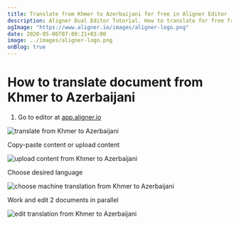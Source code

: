 ```yaml
---
title: Translate from Khmer to Azerbaijani for free in Aligner Editor
description: Aligner Dual Editor Tutorial. How to translate for free from Khmer to Azerbaijani. Aligner is multilingual document management platform. 
ogImage: "https://www.aligner.io/images/aligner-logo.png"
date: 2020-05-06T07:09:21+03:00
image: ../images/aligner-logo.png
onBlog: true
---
```


# How to translate document from Khmer to Azerbaijani

1. Go to editor at [app.aligner.io](https://app.aligner.io "Aligner App web page")

![translate from Khmer to Azerbaijani](../aligner-blank-editor.png "translate from Khmer to Azerbaijani")

Copy-paste content or upload content

![upload content from Khmer to Azerbaijani](../aligner-uploaded-document.png "upload content from Khmer to Azerbaijani")

Choose desired language

![choose machine translation from Khmer to Azerbaijani](../aligner-language-dropdown.png "choose machine translation from Khmer to Azerbaijani")

Work and edit 2 documents in parallel

![edit translation from Khmer to Azerbaijani](../aligner-double-sitded-editor.png "edit translation from Khmer to Azerbaijani")

